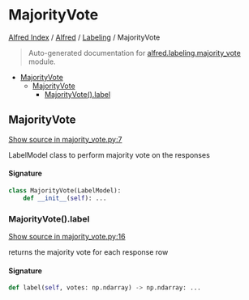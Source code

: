 # MajorityVote

[Alfred Index](../../README.md#alfred-index) / [Alfred](../index.md#alfred) / [Labeling](./index.md#labeling) / MajorityVote

> Auto-generated documentation for [alfred.labeling.majority_vote](../../../alfred/labeling/majority_vote.py) module.

- [MajorityVote](#majorityvote)
  - [MajorityVote](#majorityvote-1)
    - [MajorityVote().label](#majorityvote()label)

## MajorityVote

[Show source in majority_vote.py:7](../../../alfred/labeling/majority_vote.py#L7)

LabelModel class to perform majority vote on the responses

#### Signature

```python
class MajorityVote(LabelModel):
    def __init__(self): ...
```

### MajorityVote().label

[Show source in majority_vote.py:16](../../../alfred/labeling/majority_vote.py#L16)

returns the majority vote for each response row

#### Signature

```python
def label(self, votes: np.ndarray) -> np.ndarray: ...
```